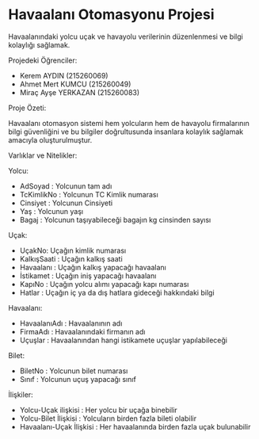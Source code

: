 # Havaalanı Otomasyonu Projesi

Havaalanındaki yolcu uçak ve havayolu verilerinin düzenlenmesi ve bilgi kolaylığı sağlamak.

Projedeki Öğrenciler:

- Kerem AYDIN (215260069)
- Ahmet Mert KUMCU (215260049)
- Miraç Ayşe YERKAZAN (215260083)

Proje Özeti:

Havaalanı otomasyon sistemi hem yolcuların hem de havayolu firmalarının bilgi güvenliğini ve bu bilgiler doğrultusunda insanlara kolaylık sağlamak amacıyla oluşturulmuştur.


Varlıklar ve Nitelikler:

Yolcu:
- AdSoyad : Yolcunun tam adı
- TcKimlikNo : Yolcunun TC Kimlik numarası
- Cinsiyet : Yolcunun Cinsiyeti
- Yaş : Yolcunun yaşı
- Bagaj : Yolcunun taşıyabileceği bagajın kg cinsinden sayısı

Uçak:
- UçakNo: Uçağın kimlik numarası
- KalkışSaati : Uçağın kalkış saati
- Havaalanı : Uçağın kalkış yapacağı havaalanı
- İstikamet : Uçağın iniş yapacağı havaalanı
- KapıNo : Uçağın yolcu alımı yapacağı kapı numarası
- Hatlar : Uçağın iç ya da dış hatlara gideceği hakkındaki bilgi

Havaalanı:
- HavaalanıAdı : Havaalanının adı
- FirmaAdı : Havaalanındaki firmanın adı
- Uçuşlar : Havaalanından hangi istikamete uçuşlar yapılabileceği

Bilet:
- BiletNo : Yolcunun bilet numarası
- Sınıf : Yolcunun uçuş yapacağı sınıf


İlişkiler:
- Yolcu-Uçak ilişkisi : Her yolcu bir uçağa binebilir
- Yolcu-Bilet İlişkisi : Yolcuların birden fazla bileti olabilir
- Havaalanı-Uçak İlişkisi : Her havaalanında birden fazla uçak bulunabilir







